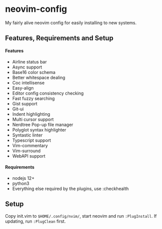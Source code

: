 # neovim-config

My fairly alive neovim config for easily installing to new systems.

## Features, Requirements and Setup

#### Features
  - Airline status bar
  - Async support
  - Base16 color schema
  - Better whitespace dealing
  - Coc intellisense
  - Easy-align
  - Editor config consistency checking
  - Fast fuzzy searching
  - Gist support
  - Git-ui
  - Indent highlighting
  - Multi cursor support
  - Nerdtree Pop-up file manager
  - Polyglot syntax highlighter
  - Syntastic linter
  - Typescript support
  - Vim-commentary
  - Vim-surround
  - WebAPI support

#### Requirements
  - nodejs 12+
  - python3
  - Everything else required by the plugins, use :checkhealth

## Setup
Copy init.vim to `$HOME/.config/nvim/`, start neovim and run `:PlugInstall`. If updating, run `:PlugClean` first.

